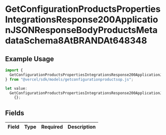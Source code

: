 # GetConfigurationProductsPropertiesIntegrationsResponse200ApplicationJSONResponseBodyProductsMetadataSchema8AtBRANDAt648348

## Example Usage

```typescript
import {
  GetConfigurationProductsPropertiesIntegrationsResponse200ApplicationJSONResponseBodyProductsMetadataSchema8AtBRANDAt648348,
} from "@vercel/sdk/models/getconfigurationproductsop.js";

let value:
  GetConfigurationProductsPropertiesIntegrationsResponse200ApplicationJSONResponseBodyProductsMetadataSchema8AtBRANDAt648348 =
    {};
```

## Fields

| Field       | Type        | Required    | Description |
| ----------- | ----------- | ----------- | ----------- |